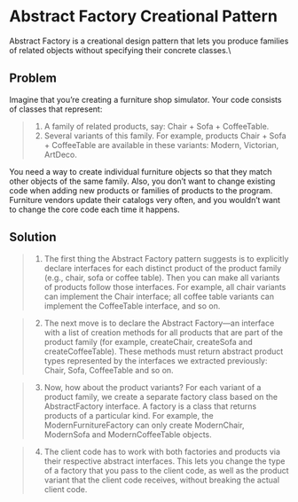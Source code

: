 # Abstract Factory Creational Pattern
Abstract Factory is a creational design pattern that lets you produce families of related objects without specifying their concrete classes.\

## Problem

Imagine that you’re creating a furniture shop simulator. Your code consists of classes that represent:
> 1. A family of related products, say: Chair + Sofa + CoffeeTable.
> 2. Several variants of this family. For example, products Chair + Sofa + CoffeeTable are available in these variants: Modern, Victorian, ArtDeco.

You need a way to create individual furniture objects so that they match other objects of the same family.
Also, you don’t want to change existing code when adding new products or families of products to the program.
Furniture vendors update their catalogs very often, and you wouldn’t want to change the core code each time it happens.

## Solution 
> 1. The first thing the Abstract Factory pattern suggests is to explicitly declare interfaces for each distinct product of the product family (e.g., chair, sofa or coffee table).
     Then you can make all variants of products follow those interfaces. For example, all chair variants can implement the Chair interface;
     all coffee table variants can implement the CoffeeTable interface, and so on.

> 2. The next move is to declare the Abstract Factory—an interface with a list of creation methods for all products that are part of the product family (for example, createChair, createSofa and createCoffeeTable). 
     These methods must return abstract product types represented by the interfaces we extracted previously: Chair, Sofa, CoffeeTable and so on.

> 3. Now, how about the product variants? For each variant of a product family, we create a separate factory class based on the AbstractFactory interface. 
     A factory is a class that returns products of a particular kind. For example, the ModernFurnitureFactory can only create ModernChair, ModernSofa and ModernCoffeeTable objects.

> 4. The client code has to work with both factories and products via their respective abstract interfaces. This lets you change the type of a factory that you pass to the client code, as well as the product variant that the client code receives, without breaking the actual client code.
 
 
